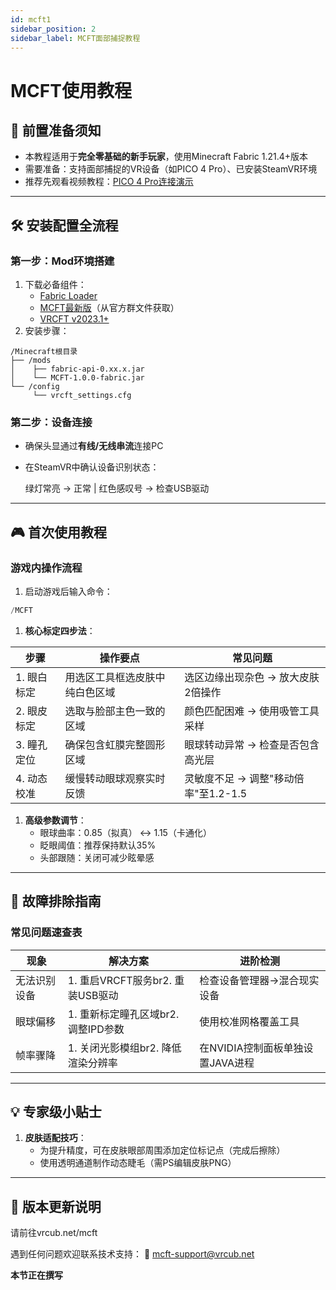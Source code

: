 ```yaml
---
id: mcft1
sidebar_position: 2
sidebar_label: MCFT面部捕捉教程
---
```


# MCFT使用教程

## 🌟 前置准备须知

- 本教程适用于**完全零基础的新手玩家**，使用Minecraft Fabric 1.21.4+版本
- 需要准备：支持面部捕捉的VR设备（如PICO 4 Pro）、已安装SteamVR环境
- 推荐先观看视频教程：[PICO 4 Pro连接演示](https://www.bilibili.com/video/BV1TW4y197qp)

---

## 🛠️ 安装配置全流程

### 第一步：Mod环境搭建

1. 下载必备组件：
   - [Fabric Loader](https://fabricmc.net/use/)
   - [MCFT最新版](https://example.com)（从官方群文件获取）
   - [VRCFT v2023.1+](https://github.com/vrcft)
1. 安装步骤：

```other
/Minecraft根目录
├── /mods
│    ├── fabric-api-0.xx.x.jar
│    └── MCFT-1.0.0-fabric.jar
└── /config
     └── vrcft_settings.cfg
```

### 第二步：设备连接

- 确保头显通过**有线/无线串流**连接PC
- 在SteamVR中确认设备识别状态：

    绿灯常亮 → 正常 | 红色感叹号 → 检查USB驱动

---

## 🎮 首次使用教程

### 游戏内操作流程

1. 启动游戏后输入命令：

```java
/MCFT
```

1. **核心标定四步法**：

| 步骤      | 操作要点            | 常见问题                     |
| ------- | --------------- | ------------------------ |
| 1. 眼白标定 | 用选区工具框选皮肤中纯白色区域 | 选区边缘出现杂色 → 放大皮肤2倍操作      |
| 2. 眼皮标定 | 选取与脸部主色一致的区域    | 颜色匹配困难 → 使用吸管工具采样        |
| 3. 瞳孔定位 | 确保包含虹膜完整圆形区域    | 眼球转动异常 → 检查是否包含高光层       |
| 4. 动态校准 | 缓慢转动眼球观察实时反馈    | 灵敏度不足 → 调整"移动倍率"至1.2-1.5 |

1. **高级参数调节**：
   - 眼球曲率：0.85（拟真） ↔ 1.15（卡通化）
   - 眨眼阈值：推荐保持默认35%
   - 头部跟随：关闭可减少眩晕感

---

## 🚨 故障排除指南

### 常见问题速查表

| 现象     | 解决方案                       | 进阶检测                  |
| ------ | -------------------------- | --------------------- |
| 无法识别设备 | 1. 重启VRCFT服务br2. 重装USB驱动 | 检查设备管理器→混合现实设备        |
| 眼球偏移   | 1. 重新标定瞳孔区域br2. 调整IPD参数  | 使用校准网格覆盖工具            |
| 帧率骤降   | 1. 关闭光影模组br2. 降低渲染分辨率    | 在NVIDIA控制面板单独设置JAVA进程 |

---

## 💡 专家级小贴士

1. **皮肤适配技巧**：
   - 为提升精度，可在皮肤眼部周围添加定位标记点（完成后擦除）
   - 使用透明通道制作动态睫毛（需PS编辑皮肤PNG）

---

## 🔄 版本更新说明

请前往vrcub.net/mcft

遇到任何问题欢迎联系技术支持：
📮 [mcft-support@vrcub.net](mailto:mcft-support@vrcub.net)

  **本节正在撰写**
